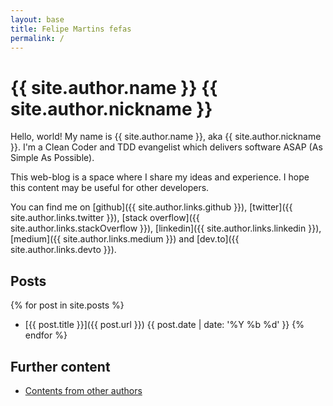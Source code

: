 ```yaml
---
layout: base
title: Felipe Martins fefas
permalink: /
---
```


# {{ site.author.name }} <span class="nickname">{{ site.author.nickname }}</span>

Hello, world! My name is {{ site.author.name }}, aka <span class="nickname"> {{
site.author.nickname }}</span>. I'm a Clean Coder and TDD evangelist which
delivers software ASAP (As Simple As Possible).

This web-blog is a space where I share my ideas and experience. I hope this
content may be useful for other developers.

You can find me on
  [github]({{ site.author.links.github }}),
  [twitter]({{ site.author.links.twitter }}),
  [stack overflow]({{ site.author.links.stackOverflow }}),
  [linkedin]({{ site.author.links.linkedin }}),
  [medium]({{ site.author.links.medium }}) and
  [dev.to]({{ site.author.links.devto }}).

## Posts

{% for post in site.posts %}
  * [{{ post.title }}]({{ post.url }}) <span class="post-date">{{ post.date | date: '%Y %b %d' }}</span>
{% endfor %}

## Further content

- [Contents from other authors](/contents-of-other-authors)
